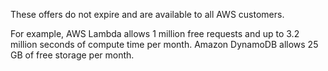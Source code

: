 These offers do not expire and are available to all AWS customers.

For example, AWS Lambda allows 1 million free requests and up to 3.2 million seconds of compute time per month. Amazon DynamoDB allows 25 GB of free storage per month.